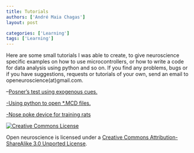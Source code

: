```yaml
---
title: Tutorials
authors: ['André Maia Chagas']
layout: post

categories: ['Learning']
tags: ['Learning']
---
```


Here are some small tutorials I was able to create, to give neuroscience specific examples on how to use microcontrollers, or how to write a code for data analysis using python and so on. If you find any problems, bugs or if you have suggestions, requests or tutorials of your own, send an email to openeuroscience(at)gmail.com.

&#8211;[Posner&#8217;s test using exogenous cues.](http://openeuroscience.wordpress.com/tutorials/human-psychophysics-using-arduino/ "Human psychophysics using Arduino")

[-Using python to open *.MCD files.](http://openeuroscience.wordpress.com/tutorials/opening-mcd-files-with-python/ "Opening MCD files with python")

[-Nose poke device for training rats](http://openeuroscience.wordpress.com/tutorials/nose-poke-device-for-rats-using-arduino-and-3d-printed-parts/ "Nose poke device for rats using arduino and 3d printed parts")

<a href="http://creativecommons.org/licenses/by-sa/3.0/deed.en_US" rel="license"><img style="border-width:0;" src="https://i2.wp.com/i.creativecommons.org/l/by-sa/3.0/88x31.png?w=800" alt="Creative Commons License" data-recalc-dims="1" /></a>

Open neuroscience is licensed under a <a href="http://creativecommons.org/licenses/by-sa/3.0/deed.en_US" rel="license">Creative Commons Attribution-ShareAlike 3.0 Unported License</a>.
